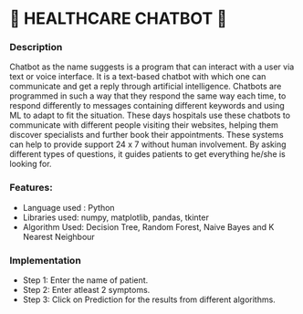 # 🤖 HEALTHCARE CHATBOT 🤖

### Description

Chatbot as the name suggests is a program that can interact with a user via text or voice interface. It is a text-based chatbot with which one can communicate and get a reply through artificial intelligence. Chatbots are programmed in such a way that they respond the same way each time, to respond differently to messages containing different keywords and using ML to adapt to fit the situation. These days hospitals use these chatbots to communicate with different people visiting their websites, helping them discover specialists and further book their appointments. These systems can help to provide support 24 x 7 without human involvement. By asking different types of questions, it guides patients to get everything he/she is looking for.

### Features:

* Language used : Python
* Libraries used: numpy, matplotlib, pandas, tkinter 
* Algorithm Used: Decision Tree, Random Forest, Naive Bayes and K Nearest Neighbour

### Implementation



  * Step 1: Enter the name of patient.
  * Step 2: Enter atleast 2 symptoms.
  * Step 3: Click on Prediction for the results from different algorithms.










